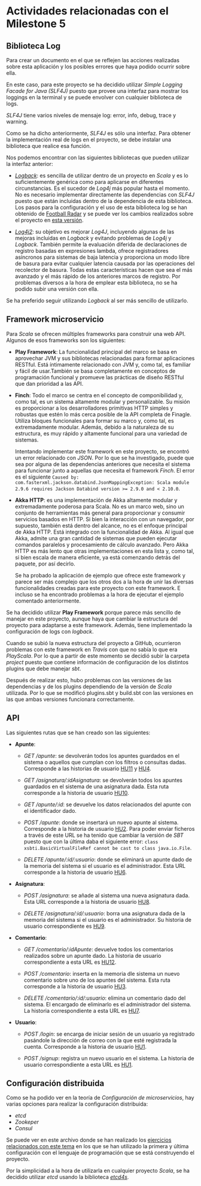 # Actividades relacionadas con el Milestone 5

## Biblioteca Log

Para crear un documento en el que se reflejen las acciones realizadas sobre esta aplicación y los posibles errores que haya podido ocurrir sobre ella.

En este caso, para este proyecto se ha decidido utilizar *Simple Logging Facade for Java (SLF4J)* puesto que provee una interfaz para mostrar los loggings en la terminal y se puede envolver con cualquier biblioteca de logs.

*SLF4J* tiene varios niveles de mensaje log: error, info, debug, trace y warning.

Como se ha dicho anteriormente, *SLF4J* es sólo una interfaz. Para obtener la implementación real de logs en el proyecto, se debe instalar una biblioteca que realice esa función. 

Nos podemos encontrar con las siguientes bibliotecas que pueden utilizar la interfaz anterior: 

* [*Logback*](https://logback.qos.ch/): es sencilla de utilizar dentro de un proyecto en *Scala* y es lo suficientemente genérica como para aplicarse en diferentes circunstancias. Es el sucedor de *Log4j* más popular hasta el momento. No es necesario implementar directamente las dependencias con *SLF4J* puesto que están incluidas dentro de la dependencia de esta biblioteca. Los pasos para la configuración y el uso de esta biblioteca log se han obtenido de [Football Radar](https://engineering.footballradar.com/introduction-to-logging-in-scala/) y se puede ver los cambios realizados sobre el proyecto en [esta versión](https://github.com/mjls130598/SharingNotes/commit/9b130b9c4477be18fd8340af6b2535e82dbc8cda).

* [*Log4j2*](https://logging.apache.org/log4j/2.x/): su objetivo es mejorar *Log4J*, incluyendo algunas de las mejoras incluidas en *Logback* y evitando problemas de *Log4j* y *Logback*. También permite la evaluación diferida de declaraciones de registro basadas en expresiones lambda, ofrece registradores asíncronos para sistemas de baja latencia y proporciona un modo libre de basura para evitar cualquier latencia causada por las operaciones del recolector de basura. Todas estas características hacen que sea el más avanzado y el más rápido de los anteriores marcos de registro. Por problemas diversos a la hora de emplear esta biblioteca, no se ha podido subir una versión con ella.

Se ha preferido seguir utilizando *Logback* al ser más sencillo de utilizarlo.

## Framework microservicio

Para *Scala* se ofrecen múltiples frameworks para construir una web API. Algunos de esos frameworks son los siguientes:

* **Play Framework**: La funcionalidad principal del marco se basa en aprovechar JVM y sus bibliotecas relacionadas para formar aplicaciones RESTful. Está íntimamente relacionado con JVM y, como tal, es familiar y fácil de usar.También se basa completamente en conceptos de programación funcional y promueve las prácticas de diseño RESTful que dan prioridad a las API.

* **Finch**: Todo el marco se centra en el concepto de componibilidad y, como tal, es un sistema altamente modular y personalizable. Su misión es proporcionar a los desarrolladores primitivas HTTP simples y robustas que estén lo más cerca posible de la API completa de Finagle. Utiliza bloques funcionales para formar su marco y, como tal, es extremadamente modular. Además, debido a la naturaleza de su estructura, es muy rápido y altamente funcional para una variedad de sistemas.

    Intentando implementar este framework en este proyecto, se encontró un error relacionado con *JSON*. Por lo que se ha investigado, puede que sea por alguna de las dependencias anteriores que necesita el sistema para funcionar junto a aquellas que necesita el framework *Finch*. El error es el siguiente `Caused by: com.fasterxml.jackson.databind.JsonMappingException: Scala module 2.9.6 requires Jackson Databind version >= 2.9.0 and < 2.10.0`.

* **Akka HTTP**: es una implementación de Akka altamente modular y extremadamente poderosa para Scala. No es un marco web, sino un conjunto de herramientas más general para proporcionar y consumir servicios basados ​​en HTTP. Si bien la interacción con un navegador, por supuesto, también está dentro del alcance, no es el enfoque principal de Akka HTTP. Está integrado con la funcionalidad de Akka. Al igual que Akka, admite una gran cantidad de sistemas que pueden ejecutar comandos paralelos y procesamiento de cálculo avanzado. Pero Akka HTTP es más lento que otras implementaciones en esta lista y, como tal, si bien escala de manera eficiente, ya está comenzando detrás del paquete, por así decirlo.

    Se ha probado la aplicación de ejemplo que ofrece este framework y parece ser más complejo que los otros dos a la hora de unir las diversas funcionalidades creadas para este proyecto con este framework. E incluso se ha encontrado problemas a la hora de ejecutar el ejemplo comentado anteriormente.

Se ha decidido utilizar **Play Framework** porque parece más sencillo de manejar en este proyecto, aunque haya que cambiar la estructura del proyecto para adaptarse a este framework. Además, tiene implementado la configuración de logs con *logback*.

Cuando se subió la nueva estructura del proyecto a GitHub, ocurrieron problemas con este framework en *Travis* con que no sabía lo que era *PlayScala*. Por lo que a partir de este momento se decidió subir la carpeta *project* puesto que contiene información de configuración de los distintos plugins que debe manejar *sbt*.

Después de realizar esto, hubo problemas con las versiones de las dependencias y de los plugins dependiendo de la versión de *Scala* utilizada. Por lo que se modificó plugins.sbt y build.sbt con las versiones en las que ambas versiones funcionara correctamente.

## API

Las siguientes rutas que se han creado son las siguientes:

* **Apunte**:

    * *GET /apunte*: se devolverán todos los apuntes guardados en el sistema o aquellos que cumplan con los filtros o consultas dadas. Corresponde a las historias de usuario [HU11](https://github.com/mjls130598/SharingNotes/issues/30) y [HU4](https://github.com/mjls130598/SharingNotes/issues/14).
    
    * *GET /asignatura/:idAsignatura*: se devolverán todos los apuntes guardados en el sistema de una asignatura dada. Esta ruta corresponde a la historia de usuario [HU10](https://github.com/mjls130598/SharingNotes/issues/24).

    * *GET /apunte/:id*: se devuelve los datos relacionados del apunte con el identificador dado.

    * *POST /apunte*: donde se insertará un nuevo apunte al sistema. Corresponde a la historia de usuario [HU2](https://github.com/mjls130598/SharingNotes/issues/12). Para poder enviar ficheros a través de este URL se ha tenido que cambiar la versión de *SBT* puesto que con la última daba el siguiente error: `class xsbti.BasicVirtualFileRef cannot be cast to class java.io.File`.

    * *DELETE /apunte/:id/:usuario*: donde se eliminará un apunte dado de la memoria del sistema si el usuario es el administrador. Esta URL corresponde a la historia de usuario [HU6](https://github.com/mjls130598/SharingNotes/issues/16).

* **Asignatura**:

    * *POST /asignatura*: se añade al sistema una nueva asignatura dada. Esta URL corresponde a la historia de usuario [HU8](https://github.com/mjls130598/SharingNotes/issues/18).

    * *DELETE /asignatura/:id/:usuario*: borra una asignatura dada de la memoria del sistema si el usuario es el administrador. Su historia de usuario correspondiente es [HU9](https://github.com/mjls130598/SharingNotes/issues/19).

* **Comentario**:

    * *GET /comentario/:idApunte*: devuelve todos los comentarios realizados sobre un apunte dado. La historia de usuario correspondiente a esta URL es [HU12](https://github.com/mjls130598/SharingNotes/issues/31).

    * *POST /comentario*: inserta en la memoria dle sistema un nuevo comentario sobre uno de los apuntes del sistema. Esta ruta corresponde a la historia de usuario [HU3](https://github.com/mjls130598/SharingNotes/issues/13).

    * *DELETE /comentario/:id/:usuario*: elimina un comentario dado del sistema. El encargado de eliminarlo es el administrador del sistema. La historia correspondiente a esta URL es [HU7](https://github.com/mjls130598/SharingNotes/issues/17).

* **Usuario**:

    * *POST /login*: se encarga de iniciar sesión de un usuario ya registrado pasándole la dirección de correo con la que esté registrada la cuenta. Corresponde a la historia de usuario [HU1](https://github.com/mjls130598/SharingNotes/issues/10).

    * *POST /signup*: registra un nuevo usuario en el sistema. La historia de usuario correspondiente a esta URL es [HU1](https://github.com/mjls130598/SharingNotes/issues/10).

## Configuración distribuida

Como se ha podido ver en la teoría de *Configuración de microservicios*, hay varias opciones para realizar la configuración distribuida:

* *etcd*
* *Zookeper*
* *Consul*

Se puede ver en este archivo donde se han realizado los [ejercicios relacionados con este tema](https://github.com/mjls130598/CC-ejercicios/blob/master/ej_tema7.md) en los que se han utilizado la primera y última configuración con el lenguaje de programación que se está construyendo el proyecto.

Por la simplicidad a la hora de utilizarla en cualquier proyecto *Scala*, se ha decidido utilizar *etcd* usando la biblioteca [*etcd4s*](https://github.com/mingchuno/etcd4s).